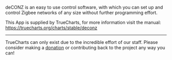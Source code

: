 deCONZ is an easy to use control software, with which you can set up and control Zigbee networks of any size without further programming effort.

This App is supplied by TrueCharts, for more information visit the manual: https://truecharts.org/charts/stable/deconz

---

TrueCharts can only exist due to the incredible effort of our staff.
Please consider making a [donation](https://truecharts.org/docs/about/sponsor) or contributing back to the project any way you can!
